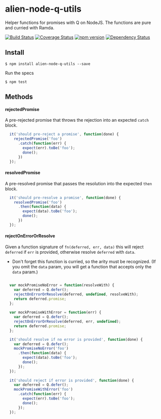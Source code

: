 # alien-node-q-utils
Helper functions for promises with Q on NodeJS. The functions are pure and curried with Ramda.

[![Build Status](https://travis-ci.org/AlienCreations/alien-node-q-utils.svg?branch=master)](https://travis-ci.org/AlienCreations/alien-node-q-utils) [![Coverage Status](https://coveralls.io/repos/AlienCreations/alien-node-q-utils/badge.svg?branch=master&service=github)](https://coveralls.io/github/AlienCreations/alien-node-q-utils?branch=master) [![npm version](http://img.shields.io/npm/v/alien-node-q-utils.svg)](https://npmjs.org/package/alien-node-q-utils) [![Dependency Status](https://david-dm.org/AlienCreations/alien-node-q-utils.svg)](https://david-dm.org/AlienCreations/alien-node-q-utils)

## Install

```
$ npm install alien-node-q-utils --save
```

Run the specs

```
$ npm test
```
## Methods
#### rejectedPromise
A pre-rejected promise that throws the rejection into an expected `catch` block.

```js
  it('should pre-reject a promise', function(done) {
    rejectedPromise('foo')
      .catch(function(err) {
        expect(err).toBe('foo');
        done();
      })
  });
```

#### resolvedPromise
A pre-resolved promise that passes the resolution into the expected `then` block.

```js
  it('should pre-resolve a promise', function(done) {
    resolvedPromise('foo')
      .then(function(data) {
        expect(data).toBe('foo');
        done();
      })
  });
```

#### rejectOnErrorOrResolve
Given a function signature of `fn(deferred, err, data)` this will reject `deferred` if `err` is provided, 
otherwise resolve `deferred` with `data`. 
 - Don't forget this function is curried, so the arity must be recognized. (If you omit the `data` param, you will get a function that accepts only the `data` param.)

```js

  var mockPromiseNoError = function(resolveWith) {
    var deferred = Q.defer();
    rejectOnErrorOrResolve(deferred, undefined, resolveWith);
    return deferred.promise;
  };
  
  var mockPromiseWithError = function(err) {
    var deferred = Q.defer();
    rejectOnErrorOrResolve(deferred, err, undefined);
    return deferred.promise;
  };

  it('should resolve if no error is provided', function(done) {
    var deferred = Q.defer();
    mockPromiseNoError('foo')
      .then(function(data) {
        expect(data).toBe('foo');
        done();
      });
  });
  
  it('should reject if error is provided', function(done) {
    var deferred = Q.defer();
    mockPromiseWithError('foo')
      .catch(function(err) {
        expect(err).toBe('foo');
        done();
      });
  });
```
